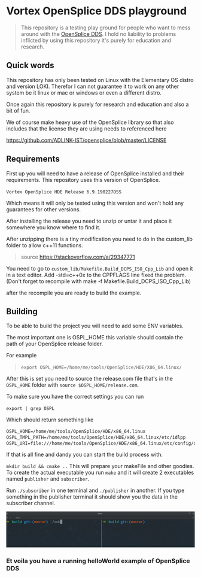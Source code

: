 # Vortex OpenSplice DDS playground
> This repository is a testing play ground for people who want to mess around with the [OpenSplice DDS](https://github.com/ADLINK-IST/opensplice). I hold no liability to problems inflicted by using this repository it's purely for education and research.

## Quick words
This repository has only been tested on Linux with the Elementary OS distro and version LOKI. Therefor I can not guarantee it to work on any other system be it linux or mac or windows or even a different distro. 

Once again this repository is purely for research and education and also a bit of fun.

We of course make heavy use of the OpenSplice library so that also includes that the license they are using needs to referenced here

https://github.com/ADLINK-IST/opensplice/blob/master/LICENSE

## Requirements

First up you will need to have a release of OpenSplice installed and their requirements.
This repository uses this version of OpenSplice.

`Vortex OpenSplice HDE Release 6.9.190227OSS`

Which means it will only be tested using this version and won't hold any guarantees for other versions.

After installing the release you need to unzip or untar it and place it somewhere you know where to find it.

After unzipping there is a tiny modification you need to do in the custom_lib folder to allow c++11 functions.
> source https://stackoverflow.com/a/29347771

You need to go to `custom_lib/Makefile.Build_DCPS_ISO_Cpp_Lib` and open it in a text editor. Add -std=c++0x to the CPPFLAGS line fixed the problem.
(Don't forget to recompile with make -f Makefile.Build_DCPS_ISO_Cpp_Lib)

after the recompile you are ready to build the example.

## Building
To be able to build the project you will need to add some ENV variables.

The most important one is OSPL_HOME this variable should contain the path of your OpenSplice release folder.

For example
> `export OSPL_HOME=/home/me/tools/OpenSplice/HDE/X86_64.linux/`

After this is set you need to source the release.com file that's in the `OSPL_HOME` folder with `source $OSPL_HOME/release.com`.

To make sure you have the correct settings you can run

 `export | grep OSPL`

 Which should return something like

```
OSPL_HOME=/home/me/tools/OpenSplice/HDE/x86_64.linux
OSPL_TMPL_PATH=/home/me/tools/OpenSplice/HDE/x86_64.linux/etc/idlpp
OSPL_URI=file:///home/me/tools/OpenSplice/HDE/x86_64.linux/etc/config/ospl.xml
```
If that is all fine and dandy you can start the build process with.

`mkdir build && cmake ..` This will prepare your makeFile and other goodies.
To create the actual executable you run `make` and it will create 2 executables named `publisher` and `subscriber`.

Run `./subscriber` in one terminal and `./publisher` in another.
If you type something in the publisher terminal it should show you the data in the subscriber channel.

![](assets/cool.gif)

### Et voila you have a running helloWorld example of OpenSplice DDS